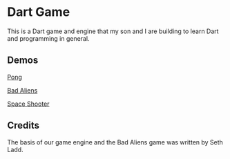 Dart Game
=========

This is a Dart game and engine that my son and I are building to learn Dart and programming in general.

Demos
-----

 [Pong](http://ejsmith.github.com/DartGame/Content/Pong/index.html)
 
 [Bad Aliens](http://ejsmith.github.com/DartGame/Content/BadAliens/index.html)
 
 [Space Shooter](https://github.com/ejsmith/DartGame/blob/master/Content/SpaceShooter/index.html)

Credits
-------

The basis of our game engine and the Bad Aliens game was written by Seth Ladd.